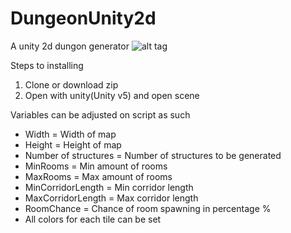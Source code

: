 # DungeonUnity2d
A unity 2d dungon generator
![alt tag](http://i.imgur.com/F0W8wsS.jpg)

Steps to installing
1. Clone or download zip
2. Open with unity(Unity v5) and open scene

Variables can be adjusted on script as such

- Width = Width of map
- Height = Height of map
- Number of structures = Number of structures to be generated
- MinRooms = Min amount of rooms
- MaxRooms = Max amount of rooms
- MinCorridorLength = Min corridor length
- MaxCorridorLength = Max corridor length
- RoomChance = Chance of room spawning in percentage %
- All colors for each tile can be set

